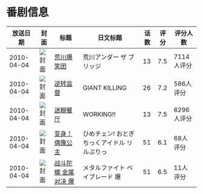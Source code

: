# 番剧信息

|放送日期|封面|标题|日文标题|话数|评分|评分人数|
|---|---|---|---|---|---|---|
|2010-04-04|![封面](https://lain.bgm.tv/pic/cover/c/70/c4/2464_ZwB1N.jpg)|[荒川爆笑团](https://bangumi.tv/subject/2464)|荒川アンダー ザ ブリッジ|13|7.5|7114人评分|
|2010-04-04|![封面](https://lain.bgm.tv/pic/cover/c/11/92/4020_Kj402.jpg)|[逆转监督](https://bangumi.tv/subject/4020)|GIANT KILLING|26|7.2|586人评分|
|2010-04-04|![封面](https://lain.bgm.tv/pic/cover/c/87/db/4255_jm37v.jpg)|[迷糊餐厅](https://bangumi.tv/subject/4255)|WORKING!!|13|7.5|6296人评分|
|2010-04-04|![封面](https://lain.bgm.tv/pic/cover/c/98/3a/4530_GN2Q4.jpg)|[变身！偶像公主](https://bangumi.tv/subject/4530)|ひめチェン! おとぎちっくアイドル リルぷりっ|51|6.1|68人评分|
|2010-04-04|![封面](https://lain.bgm.tv/pic/cover/c/09/1d/28961_fOyUu.jpg)|[战斗陀螺 金属对决 爆](https://bangumi.tv/subject/28961)|メタルファイト ベイブレード 爆|51|6.5|11人评分|
